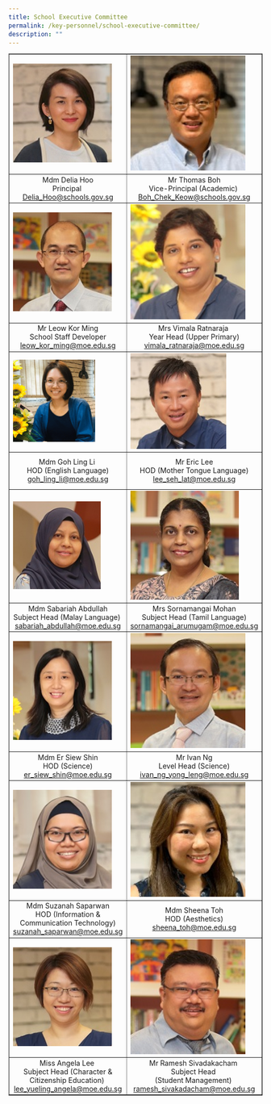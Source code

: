 ```yaml
---
title: School Executive Committee
permalink: /key-personnel/school-executive-committee/
description: ""
---
```

<table border="1" cellspacing="0">
<tbody>
<tr>
<td><img style="width: 90%;" src="/images/Mdm%20Delia%20Hoo.jpg"></td>
<td><img style="width: 90%;" src="/images/Mr Thomas Boh ii.jpg"></td>
<td><img style="width: 100%;" src="/images/Ms Jasmine Tan.jpg"></td>
</tr>
 <tr><td style="text-align: center;">Mdm Delia Hoo<br>Principal&nbsp;<br><a href="mailto:Delia_Hoo@schools.gov.sg" target="">Delia_Hoo@schools.gov.sg</a></td>
<td style="text-align: center;">Mr Thomas Boh <br>Vice-Principal (Academic)&nbsp;<br><a href="mailto:Boh_Chek_Keow@schools.gov.sg" target="">Boh_Chek_Keow@schools.gov.sg</a></td>
<td style="text-align: center;">
<div>&nbsp;Ms Jasmine Tan</div>
<div>Vice-Principal (Administration)</div>
<div><a href="mailto:tan_ai_choo@schools.gov.sg" target="">Tan_Ai_Choo@schools.gov.sg</a></div>
</td>

</tr><tr>
<td><img style="width: 90%;" src="/images/Mr%20Leow%20Kor%20Ming.jpg"></td>
<td><img style="width: 90%;" src="/images/Mrs%20Vimala%20Ratnaraja.jpg"></td>
<td><img style="width: 100%;" src="/images/Mdm%20Neo%20Hwee%20Hwee.jpg"></td>
</tr>
<tr>
<td style="text-align: center;">
<div>Mr Leow Kor Ming</div>
<div>School Staff  Developer</div>
<div><a href="mailto:leow_kor_ming@moe.edu.sg" target="">leow_kor_ming@moe.edu.sg</a></div>
</td>
<td style="text-align: center;">
<div>Mrs Vimala Ratnaraja&nbsp;</div>
<div>Year Head (Upper Primary)</div>
<div><a href="mailto:vimala_ratnaramoe.edu.sg@moe.edu.sg" target="">vimala_ratnaraja@moe.edu.sg</a></div>
</td>
<td style="text-align: center;">
<div>Ms Neo Hwee Hwee&nbsp;</div>
<div>Year Head (Lower Primary)&nbsp;</div>
<div><a href="mailto:neo_hwee_hwee@moe.edu.sg" target="">neo_hwee_hwee@moe.edu.sg</a></div>
</td>
</tr>
<tr>
<td><img style="width: 75%;" src="/images/Ms%20Goh%20Ling%20Li.png"></td>
<td><img style="width: 75%;" src="/images/Mr%20Eric%20Lee.jpg"></td>
<td><img style="width: 80%;" src="/images/Cheong Mei Yuan.jpg"></td>
</tr>
<tr>
<td style="text-align: center;">Mdm Goh Ling Li&nbsp;<br>HOD (English Language)<br><a href="mailto:goh_ling_li@moe.edu.sg" target="">goh_ling_li@moe.edu.sg</a></td>
<td style="text-align: center;">Mr Eric Lee<br>HOD (Mother Tongue Language)<br><a href="mailto:lee_seh_lat@moe.edu.sg" target="">lee_seh_lat@moe.edu.sg</a></td>
<td style="text-align: center;">Mdm Cheong Mei Yuan&nbsp;<br>Level Head (Chinese Language)<br><a href="mailto:cheong_mei_yuan@moe.edu.sg" target="">cheong_mei_yuan@moe.edu.sg</a></td>
</tr>
<tr>
<td><img style="width: 80%;" src="/images/Mdm%20Sabariah%20Abdullah.jpg"></td>
<td><img style="width: 85%;" src="/images/Mrs%20Sornamangai%20Mohan.jpg"></td>
<td><img style="width: 90%;" src="/images/Mrs%20Sharon%20Yeo.jpg"></td>
</tr>
<tr>
<td style="text-align: center;">Mdm Sabariah Abdullah<br>Subject Head (Malay Language)&nbsp;<br><a href="mailto:sabariah_abdullah@moe.edu.sg" target="">sabariah_abdullah@moe.edu.sg</a></td>
<td style="text-align: center;">
<div>Mrs Sornamangai Mohan</div>
<div>Subject Head (Tamil Language)</div>
<div><a href="mailto:sornamangai_arumugam@moe.edu.sg" target="">sornamangai_arumugam@moe.edu.sg</a></div>
</td>
<td style="text-align: center;">Mrs Sharon Yeo<br>Subject Head (Mathematics)<br><a href="mailto:yeo_sharon@moe.edu.sg" target="">yeo_sharon@moe.edu.sg</a></td>
</tr>
<tr>
<td><img style="width: 90%;" src="/images/Mdm%20Er%20Siew%20Shin.jpg"></td>
<td><img style="width: 90%;" src="/images/Mr%20Ivan%20Ng.jpg"></td>
<td><img style="width: %;" src="/images/Jan%20Hu.jpg"></td>
</tr>
<tr>
<td style="text-align: center;">Mdm Er Siew Shin<br>HOD (Science)<br><a href="mailto:er_siew_shin@moe.edu.sg" target="">er_siew_shin@moe.edu.sg</a></td>
<td style="text-align: center;">Mr Ivan Ng<br>Level Head (Science)<br><a href="mailto:ivan_ng_yong_leng@moe.edu.sg" target="">ivan_ng_yong_leng@moe.edu.sg</a></td>
<td style="text-align: center;">Ms Jan Hu Wen Ying<br>HOD (PE &amp; CCA)<br><a href="mailto:jan_hu_wen_ying@moe.edu.sg" target="">jan_hu_wen_ying@moe.edu.sg</a></td>
</tr>
<tr>
<td><img style="width: 90%;" src="/images/Mdm%20Suzanah%20Saparwan.jpg"></td>
<td><img style="width: 90%;" src="/images/Mdm%20Sheena%20Toh.jpg"></td>
<td><img style="width: %;" src="/images/Mrs%20Fion%20Ho.png"></td>
</tr>
<tr>
<td style="text-align: center;">
<div>Mdm Suzanah Saparwan<br>HOD (Information &amp; Communication Technology)<br><a href="mailto:suzanah_saparwan@moe.edu.sg" target="">suzanah_saparwan@moe.edu.sg</a></div>
</td>
<td style="text-align: center;">Mdm Sheena Toh<br>HOD (Aesthetics)<br><a href="mailto:sheena_toh@moe.edu.sg" target="">sheena_toh@moe.edu.sg</a></td>
<td style="text-align: center;">Mrs Fion Ho&nbsp;<br>HOD (Character &amp; Citizenship Education)&nbsp;<br><a href="mailto:lim_ser_yee@moe.edu.sg" target="">lim_ser_yee@moe.edu.sg</a></td>
</tr>
<tr>
<td><img style="width: 90%;" src="/images/Miss%20Angela%20Lee.jpg"></td>
<td><img style="width: 90%;" src="/images/Mr%20Ramesh%20Sivakadacham.jpg"></td>
<td><img style="width: %;" src="/images/Mr%20Ben%20Choo.jpg"></td>
</tr>
<tr>
<td style="text-align: center;">Miss Angela Lee&nbsp;<br>Subject Head (Character &amp; Citizenship Education)&nbsp;<br><a href="mailto:lee_yueling_angela@moe.edu.sg" target="">lee_yueling_angela@moe.edu.sg</a></td>
<td style="text-align: center;">Mr Ramesh Sivadakacham&nbsp;<br>Subject Head&nbsp;<br>(Student Management)&nbsp;<br><a href="mailto:ramesh_sivakadacham@moe.edu.sg" target="">ramesh_sivakadacham@moe.edu.sg</a></td>
<td style="text-align: center;">Mr Ben Cho<br>Subject Head (CCA &amp; Data Management)<br><a href="mailto:choo_chee_keong@moe.edu.sg" target="">choo_chee_keong@moe.edu.sg</a></td>
</tr></tbody></table>
